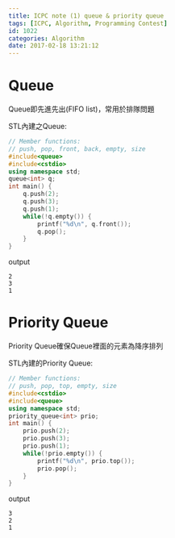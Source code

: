 ```yaml
---
title: ICPC note (1) queue & priority queue
tags: [ICPC, Algorithm, Programming Contest]
id: 1022
categories: Algorithm
date: 2017-02-18 13:21:12
---
```


# Queue

Queue即先進先出(FIFO list)，常用於排隊問題

STL內建之Queue:

```cpp
// Member functions:
// push, pop, front, back, empty, size
#include<queue>
#include<cstdio>
using namespace std;
queue<int> q;
int main() {
    q.push(2);
    q.push(3);
    q.push(1);
    while(!q.empty()) {
        printf("%d\n", q.front());
        q.pop();
    }
}

```

output

```text
2
3
1
```

# Priority Queue

Priority Queue確保Queue裡面的元素為降序排列

STL內建的Priority Queue:

```cpp
// Member functions:
// push, pop, top, empty, size
#include<cstdio>
#include<queue>
using namespace std;
priority_queue<int> prio;
int main() {
    prio.push(2);
    prio.push(3);
    prio.push(1);
    while(!prio.empty()) {
        printf("%d\n", prio.top());
        prio.pop();
    }
}

```

output

```text
3
2
1
```
